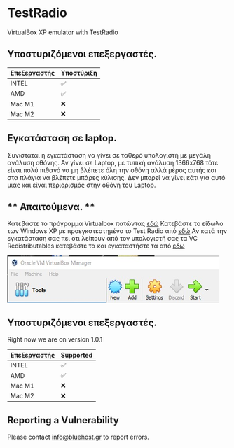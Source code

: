 # TestRadio
VirtualBox XP emulator with TestRadio

## Υποστυριζόμενοι επεξεργαστές.

| Επεξεργαστής | Υποστύριξη    |
| ------- | ------------------ |
| ΙNTEL   | :white_check_mark: |
| AMD   | :white_check_mark: |
| Mac Μ1  | :x:                |
| Mac Μ2  | :x:                |

## **Εγκατάσταση σε laptop.**
Συνιστάται η εγκατάσταση να γίνει σε ταθερό υπολογιστή με μεγάλη ανάλυση οθόνης.
Αν γίνει σε Laptop, με τυπική ανάλυση 1366x768 τότε είναι πολύ πιθανό να μη βλέπετε όλη την οθόνη αλλά μέρος αυτής και στα πλάγια να βλέπετε μπάρες κύλισης.
Δεν μπορεί να γίνει κάτι για αυτό μιας και είναι περιορισμός στην οθόνη του Laptop.

## ** Απαιτούμενα. **
Κατεβάστε το πρόγραμμα Virtualbox πατώντας [εδώ](https://github.com/alinakis/TestRadio/releases/download/v.1.0.1/VirtualBox-7.0.6-155176-Win.exe)
Κατεβάστε το είδωλο των Windows XP με προεγκατεστημένο το Test Radio από [εδώ](https://github.com/alinakis/TestRadio/releases/download/v.1.0.1/WindowsXP.ova)
Αν κατά την εγκατάσταση σας πει οτι λείπουν από τον υπολογιστή σας τα VC Redistributables κατεβάστε τα και εγκαταστήστε τα από [εδω](https://github.com/alinakis/TestRadio/releases/download/v.1.0.1/VC_redist.x64.exe)


![](https://github.com/alinakis/TestRadio/blob/main/images/03.jpg)


## Υποστυριζόμενοι επεξεργαστές.

Right now we are on version 1.0.1

| Επεξεργαστής | Supported          |
| ------- | ------------------ |
| ΙNTEL   | :white_check_mark: |
| AMD   | :white_check_mark: |
| Mac Μ1  | :x:                |
| Mac Μ2  | :x:                |

## Reporting a Vulnerability

Please contact info@bluehost.gr to report errors.
